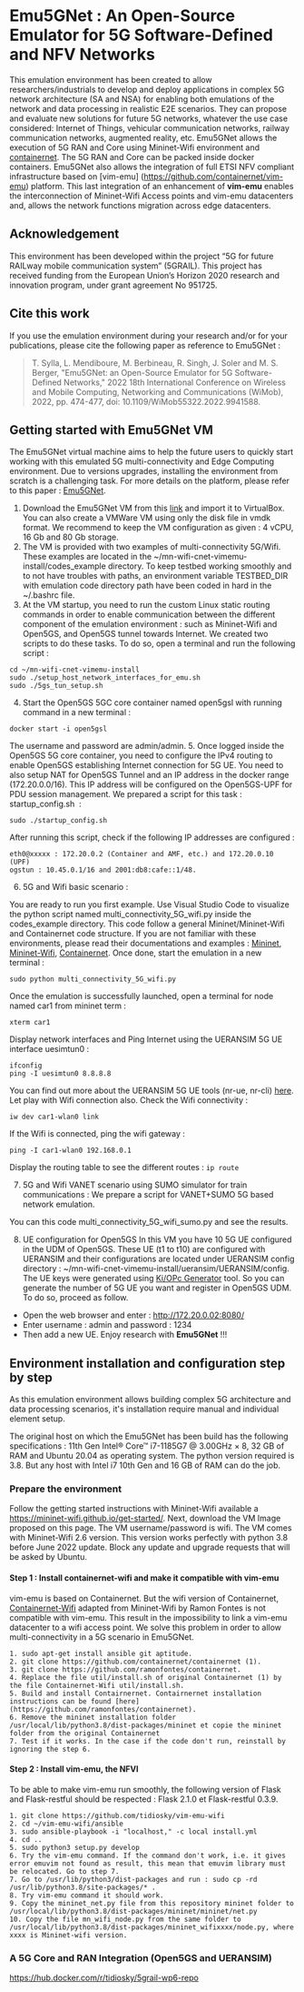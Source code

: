 # Emu5GNet : An Open-Source Emulator for 5G Software-Defined and NFV Networks
This emulation environment has been created to allow researchers/industrials to develop and deploy applications in complex 5G network architecture (SA and NSA) for enabling both emulations of the network and data processing in realistic E2E scenarios. They can propose and evaluate new solutions for future 5G networks, whatever the use case considered: Internet of Things, vehicular communication networks, railway communication networks, augmented reality, etc. Emu5GNet allows the execution of 5G RAN and Core using Mininet-Wifi environment and [containernet](https://containernet.github.io/). The 5G RAN and Core can be packed inside docker containers. Emu5GNet also allows the integration of full ETSI NFV compliant infrastructure based on [vim-emu] (https://github.com/containernet/vim-emu) platform. This last integration of an enhancement of **vim-emu** enables the interconnection of Mininet-Wifi Access points and vim-emu datacenters and, allows the network functions migration across edge datacenters.

## Acknowledgement
This environment has been developed within the project “5G for future RAILway mobile communication system” (5GRAIL). This project has received funding from the European Union’s Horizon 2020 research and innovation program, under grant agreement No 951725.

## Cite this work
If you use the emulation environment during your research and/or for your publications, please cite the following paper as reference to Emu5GNet :

> T. Sylla, L. Mendiboure, M. Berbineau, R. Singh, J. Soler and M. S. Berger, "Emu5GNet: an Open-Source Emulator for 5G Software-Defined Networks," 2022 18th International Conference on Wireless and Mobile Computing, Networking and Communications (WiMob), 2022, pp. 474-477, doi: 10.1109/WiMob55322.2022.9941588.

## Getting started with Emu5GNet VM
The Emu5GNet virtual machine aims to help the future users to quickly start working with this emulated 5G multi-connectivity and Edge Computing environment. Due to versions upgrades, installing the environment from scratch is a challenging task. For more details on the platform, please refer to this paper : [Emu5GNet](https://ieeexplore.ieee.org/document/9941588).

1. Download the Emu5GNet VM from this [link](https://mega.nz/file/RB5jyL5J#qudKffPlHrlWxocBUFW5SLknEtKcpy4Vp3T5UmOiJbw) and import it to VirtualBox. You can also create a VMWare VM using only the disk file in vmdk format. We recommend to keep the VM configuration as given : 4 vCPU, 16 Gb and 80 Gb storage. 
2. The VM is provided with two examples of multi-connectivity 5G/Wifi. These examples are located in the ~/mn-wifi-cnet-vimemu-install/codes_example directory. To keep testbed working smoothly and to not have troubles with paths, an environment variable TESTBED_DIR with emulation code directory path have been coded in hard in the ~/.bashrc file.
3. At the VM startup, you need to run the custom Linux static routing commands in order to enable communication between the different component of the emulation environment : such as Mininet-Wifi and Open5GS, and Open5GS tunnel towards Internet. We created two scripts to do these tasks. To do so, open a terminal and run the following script :
```
cd ~/mn-wifi-cnet-vimemu-install
sudo ./setup_host_network_interfaces_for_emu.sh 
sudo ./5gs_tun_setup.sh 
```
4. Start the Open5GS 5GC core container named open5gsl with running command in a new terminal :
```
docker start -i open5gsl 
```
The username and password are admin/admin.
5. Once logged inside the Open5GS 5G core container, you need to configure the IPv4 routing to enable Open5GS establishing Internet connection for 5G UE. You need to also setup NAT for Open5GS Tunnel and an IP address in the docker range (172.20.0.0/16). This IP address will be configured on the Open5GS-UPF for PDU session management. We prepared a script for this task : startup_config.sh  :
```
sudo ./startup_config.sh
```
After running this script, check if the following IP addresses are configured :
```
eth0@xxxxx : 172.20.0.2 (Container and AMF, etc.) and 172.20.0.10 (UPF)
ogstun : 10.45.0.1/16 and 2001:db8:cafe::1/48.
```
6. 5G and Wifi basic scenario :

You are ready to run you first example. Use Visual Studio Code to visualize the python script named multi_connectivity_5G_wifi.py inside the codes_example directory. This code follow a general Mininet/Mininet-Wifi and Containernet code structure. If you are not familiar with these environments, please read their documentations and examples : [Mininet](https://github.com/mininet/mininet/wiki/Introduction-to-Mininet), [Mininet-Wifi](https://usermanual.wiki/Pdf/mininetwifidraftmanual.577244160/html), [Containernet](https://github.com/containernet/containernet/wiki/Tutorial:-Getting-Started).
Once done, start the emulation in a new terminal :
```
sudo python multi_connectivity_5G_wifi.py
```
Once the emulation is successfully launched, open a terminal for node named car1 from mininet term :
```
xterm car1
```
Display network interfaces and Ping Internet using the UERANSIM 5G UE interface uesimtun0 :
```
ifconfig
ping -I uesimtun0 8.8.8.8
```
You can find out more about the UERANSIM 5G UE tools (nr-ue, nr-cli) [here](https://github.com/aligungr/UERANSIM/wiki/Usage).
Let play with Wifi connection also. Check the Wifi connectivity :
```
iw dev car1-wlan0 link 
```
If the Wifi is connected, ping the wifi gateway : 
```
ping -I car1-wlan0 192.168.0.1
```
Display the routing table to see the different routes :
``` ip route ```

7. 5G and Wifi VANET scenario using SUMO simulator for train communications : 
We prepare a script for VANET+SUMO 5G based network emulation. 

You can this code multi_connectivity_5G_wifi_sumo.py and see the results.

8. UE configuration for Open5GS
In this VM you have 10 5G UE configured in the UDM of Open5GS. These UE (t1 to t10) are configured with UERANSIM and their configurations are located under UERANSIM config directory : ~/mn-wifi-cnet-vimemu-install/ueransim/UERANSIM/config. The UE keys were generated using [Ki/OPc Generator](https://github.com/PodgroupConnectivity/kiopcgenerator) tool.
So you can generate the number of 5G UE you want and register in Open5GS UDM. To do so, proceed as follow. 
  - Open the web browser and enter : http://172.20.0.02:8080/
  - Enter username : admin and password : 1234
  - Then add a new UE.
Enjoy research with **Emu5GNet** !!!
 
## Environment installation and configuration  step by step
As this emulation environment allows building complex 5G architecture and data processing scenarios, it's installation require manual and individual element setup.

The original host on which the Emu5GNet has been build has the following specifications : 11th Gen Intel® Core™ i7-1185G7 @ 3.00GHz × 8, 32 GB of RAM and Ubuntu 20.04 as operating system. The python version required is 3.8. But any host with Intel i7 10th Gen and 16 GB of RAM can do the job.

### Prepare the environment
Follow the getting started instructions with Mininet-Wifi available a https://mininet-wifi.github.io/get-started/. Next, download the VM Image proposed on this page. The VM username/password is wifi. The VM comes with Mininet-Wifi 2.6 version. This version works perfectly with python 3.8 before June 2022 update. Block any update and upgrade requests that will be asked by Ubuntu.

#### Step 1 : Install containernet-wifi and make it compatible with vim-emu 
vim-emu is based on Containernet. But the wifi version of Containernet, [Containernet-Wifi](https://github.com/ramonfontes/containernet) adapted from Mininet-Wifi by Ramon Fontes is not compatible with vim-emu. This result in the impossibility to link a vim-emu datacenter to a wifi access point. We solve this problem in order to allow multi-connectivity in a 5G scenario in Emu5GNet.

```
1. sudo apt-get install ansible git aptitude.
2. git clone https://github.com/containernet/containernet (1).
3. git clone https://github.com/ramonfontes/containernet.
4. Replace the file util/install.sh of original Containernet (1) by the file Containernet-Wifi util/install.sh.
5. Build and install Contairnernet. Contairnernet installation instructions can be found [here](https://github.com/ramonfontes/containernet).
6. Remove the mininet installation folder /usr/local/lib/python3.8/dist-packages/mininet et copie the mininet folder from the original Containernet
7. Test if it works. In the case if the code don't run, reinstall by ignoring the step 6.
```

#### Step 2 : Install vim-emu, the NFVI
To be able to make vim-emu run smoothly, the following version of Flask and Flask-restful should be respected : Flask 2.1.0 et Flask-restful 0.3.9.
```
1. git clone https://github.com/tidiosky/vim-emu-wifi
2. cd ~/vim-emu-wifi/ansible
3. sudo ansible-playbook -i "localhost," -c local install.yml
4. cd ..
5. sudo python3 setup.py develop
6. Try the vim-emu command. If the command don't work, i.e. it gives error emuvim not found as result, this mean that emuvim library must be relocated. Go to step 7.
7. Go to /usr/lib/python3/dist-packages and run : sudo cp -rd /usr/lib/python3.8/site-packages/* .
8. Try vim-emu command it should work.
9. Copy the mininet_net.py file from this repository mininet folder to /usr/local/lib/python3.8/dist-packages/mininet/mininet/net.py
10. Copy the file mn_wifi_node.py from the same folder to /usr/local/lib/python3.8/dist-packages/mininet_wifixxxx/node.py, where xxxx is Mininet-wifi version.
```
### A 5G Core and RAN Integration (Open5GS and UERANSIM)

https://hub.docker.com/r/tidiosky/5grail-wp6-repo
